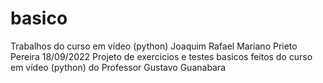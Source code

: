 # basico
Trabalhos do curso em vídeo (python)
Joaquim Rafael Mariano Prieto Pereira 18/09/2022
Projeto de exercicios e testes basicos feitos do curso em vídeo (python) do Professor Gustavo Guanabara
